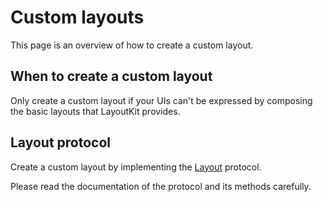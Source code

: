 # Custom layouts

This page is an overview of how to create a custom layout.

## When to create a custom layout

Only create a custom layout if your UIs can't be expressed by composing the basic layouts that LayoutKit provides.

## Layout protocol

Create a custom layout by implementing the [Layout](https://github.com/linkedin/LayoutKit/blob/master/Sources/Layout.swift) protocol.

Please read the documentation of the protocol and its methods carefully.
